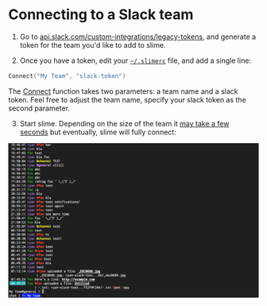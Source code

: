 # Connecting to a Slack team

1. Go to [api.slack.com/custom-integrations/legacy-tokens](https://api.slack.com/custom-integrations/legacy-tokens), and generate a token for the team you'd like to add to slime.

2. Once you have a token, edit your [`~/.slimerc`](Scripting.md#slimerc) file, and add a single line:

```lua
Connect("My Team", "slack-token")
```

The [Connect](commands/Connect.md) function takes two parameters: a team name and a slack token.
Feel free to adjust the team name, specify your slack token as the second parameter.

3. Start slime. Depending on the size of the team it [may take a few seconds](MessageCaching.md) but
   eventually, slime will fully connect:

![Connected](gifs/Connected.png)
